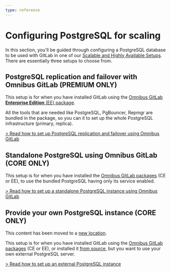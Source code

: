 ```yaml
---
type: reference
---
```


# Configuring PostgreSQL for scaling

In this section, you'll be guided through configuring a PostgreSQL database to
be used with GitLab in one of our [Scalable and Highly Available Setups](../reference_architectures/index.md).
There are essentially three setups to choose from.

## PostgreSQL replication and failover with Omnibus GitLab **(PREMIUM ONLY)**

This setup is for when you have installed GitLab using the
[Omnibus GitLab **Enterprise Edition** (EE) package](https://about.gitlab.com/install/?version=ee).

All the tools that are needed like PostgreSQL, PgBouncer, Repmgr are bundled in
the package, so you can it to set up the whole PostgreSQL infrastructure (primary, replica).

[> Read how to set up PostgreSQL replication and failover using Omnibus GitLab](replication_and_failover.md)

## Standalone PostgreSQL using Omnibus GitLab **(CORE ONLY)**

This setup is for when you have installed the
[Omnibus GitLab packages](https://about.gitlab.com/install/) (CE or EE),
to use the bundled PostgreSQL having only its service enabled.

[> Read how to set up a standalone PostgreSQL instance using Omnibus GitLab](standalone.md)

## Provide your own PostgreSQL instance **(CORE ONLY)**

This content has been moved to a [new location](external.md).

This setup is for when you have installed GitLab using the
[Omnibus GitLab packages](https://about.gitlab.com/install/) (CE or EE),
or installed it [from source](../../install/installation.md), but you want to use
your own external PostgreSQL server.

[> Read how to set up an external PostgreSQL instance](external.md)
